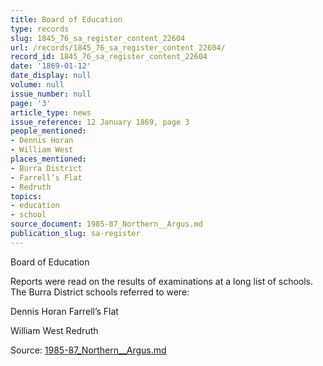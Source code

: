 ```yaml
---
title: Board of Education
type: records
slug: 1845_76_sa_register_content_22604
url: /records/1845_76_sa_register_content_22604/
record_id: 1845_76_sa_register_content_22604
date: '1869-01-12'
date_display: null
volume: null
issue_number: null
page: '3'
article_type: news
issue_reference: 12 January 1869, page 3
people_mentioned:
- Dennis Horan
- William West
places_mentioned:
- Burra District
- Farrell’s Flat
- Redruth
topics:
- education
- school
source_document: 1985-87_Northern__Argus.md
publication_slug: sa-register
---
```


Board of Education

Reports were read on the results of examinations at a long list of schools.  The Burra District schools referred to were:

Dennis Horan	Farrell’s Flat

William West	Redruth

Source: [1985-87_Northern__Argus.md](/downloads/markdown/1985-87_Northern__Argus.md)
